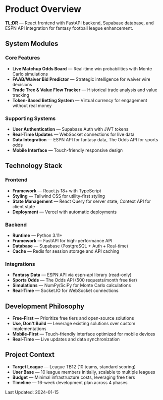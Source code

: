 # Product Overview

**TL;DR** — React frontend with FastAPI backend, Supabase database, and ESPN API integration for fantasy football league enhancement.

## System Modules

### Core Features
- **Live Matchup Odds Board** — Real-time win probabilities with Monte Carlo simulations
- **FAAB/Waiver Bid Predictor** — Strategic intelligence for waiver wire decisions
- **Trade Tree & Value Flow Tracker** — Historical trade analysis and value tracking
- **Token-Based Betting System** — Virtual currency for engagement without real money

### Supporting Systems
- **User Authentication** — Supabase Auth with JWT tokens
- **Real-Time Updates** — WebSocket connections for live data
- **Data Integration** — ESPN API for fantasy data, The Odds API for sports odds
- **Mobile Interface** — Touch-friendly responsive design

## Technology Stack

### Frontend
- **Framework** — React.js 18+ with TypeScript
- **Styling** — Tailwind CSS for utility-first styling
- **State Management** — React Query for server state, Context API for client state
- **Deployment** — Vercel with automatic deployments

### Backend
- **Runtime** — Python 3.11+
- **Framework** — FastAPI for high-performance API
- **Database** — Supabase (PostgreSQL + Auth + Real-time)
- **Cache** — Redis for session storage and API caching

### Integrations
- **Fantasy Data** — ESPN API via espn-api library (read-only)
- **Sports Odds** — The Odds API (500 requests/month free tier)
- **Simulations** — NumPy/SciPy for Monte Carlo calculations
- **Real-Time** — Socket.IO for WebSocket connections

## Development Philosophy

- **Free-First** — Prioritize free tiers and open-source solutions
- **Use, Don't Build** — Leverage existing solutions over custom implementations
- **Mobile-First** — Touch-friendly interface optimized for mobile devices
- **Real-Time** — Live updates and data synchronization

## Project Context

- **Target League** — League TB12 (10 teams, standard scoring)
- **User Base** — 10 league members initially, scalable to multiple leagues
- **Budget** — Minimal infrastructure costs, leveraging free tiers
- **Timeline** — 16-week development plan across 4 phases

Last Updated: 2024-01-15
